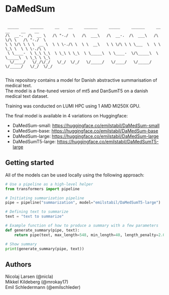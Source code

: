 # DaMedSum

```

 _____     ______     __    __     ______     _____     ______     __  __     __    __       
/\  __-.  /\  __ \   /\ "-./  \   /\  ___\   /\  __-.  /\  ___\   /\ \/\ \   /\ "-./  \     
\ \ \/\ \ \ \  __ \  \ \ \-./\ \  \ \  __\   \ \ \/\ \ \ \___  \  \ \ \_\ \  \ \ \-./\ \   
 \ \____-  \ \_\ \_\  \ \_\ \ \_\  \ \_____\  \ \____-  \/\_____\  \ \_____\  \ \_\ \ \_\   
  \/____/   \/_/\/_/   \/_/  \/_/   \/_____/   \/____/   \/_____/   \/_____/   \/_/  \/_/   
                                                                                                                                                                          
```

This repository contains a model for Danish abstractive summarisation of medical text.  
The model is a fine-tuned version of mt5 and DanSumT5 on a danish medical text dataset.

Training was conducted on LUMI HPC using 1 AMD MI250X GPU.

The final model is available in 4 variations on Huggingface:
* DaMedSum-small: https://huggingface.co/emilstabil/DaMedSum-small 
* DaMedSum-base: https://huggingface.co/emilstabil/DaMedSum-base 
* DaMedSum-large: https://huggingface.co/emilstabil/DaMedSum-large 
* DaMedSumT5-large: https://huggingface.co/emilstabil/DaMedSumT5-large

## Getting started
All of the models can be used locally using the following approach:
```python
# Use a pipeline as a high-level helper
from transformers import pipeline

# Initiating summarization pipeline
pipe = pipeline("summarization", model="emilstabil/DaMedSumT5-large")

# Defining text to summarize
text = "text to summarize"

# Example function of how to produce a summary with a few parameters
def generate_summary(pipe, text):
    return pipe(text, max_length=548, min_length=40, length_penalty=2.0, num_beams=4, early_stopping=True)[0]['summary_text']

# Show summary
print(generate_summary(pipe, text))
```

## Authors
Nicolaj Larsen (@nicla)    
Mikkel Kildeberg (@mrokay17)  
Emil Schledermann (@emilschleder)
